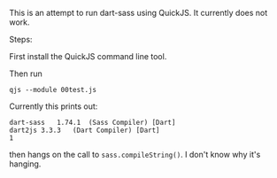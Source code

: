 This is an attempt to run dart-sass using QuickJS. It currently does not work.

Steps:

First install the QuickJS command line tool.

Then run

```
qjs --module 00test.js
```

Currently this prints out:

```
dart-sass	1.74.1	(Sass Compiler)	[Dart]
dart2js	3.3.3	(Dart Compiler)	[Dart]
1
```

then hangs on the call to `sass.compileString()`. I don't know why it's hanging.


